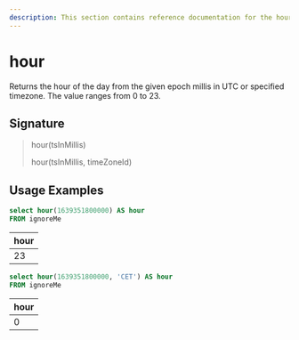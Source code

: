 ```yaml
---
description: This section contains reference documentation for the hour function.
---
```


# hour

Returns the hour of the day from the given epoch millis in UTC or specified timezone. The value ranges from 0 to 23.

## Signature

> hour(tsInMillis)
>
> hour(tsInMillis, timeZoneId)

## Usage Examples

```sql
select hour(1639351800000) AS hour
FROM ignoreMe
```

| hour |
| ---- |
| 23   |

```sql
select hour(1639351800000, 'CET') AS hour
FROM ignoreMe
```

| hour |
| ---- |
| 0    |
